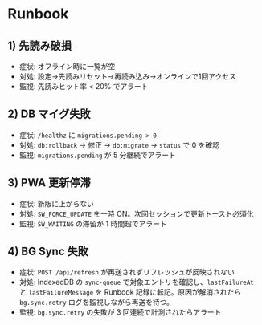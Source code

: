 # Runbook

## 1) 先読み破損
- 症状: オフライン時に一覧が空
- 対処: 設定→先読みリセット→再読み込み→オンラインで1回アクセス
- 監視: 先読みヒット率 < 20% でアラート

## 2) DB マイグ失敗
- 症状: `/healthz` に `migrations.pending > 0`
- 対処: `db:rollback` → 修正 → `db:migrate` → `status` で 0 を確認
- 監視: `migrations.pending` が 5 分継続でアラート

## 3) PWA 更新停滞
- 症状: 新版に上がらない
- 対処: `SW_FORCE_UPDATE` を一時 ON。次回セッションで更新トースト必須化
- 監視: `SW_WAITING` の滞留が 1 時間超でアラート

## 4) BG Sync 失敗
- 症状: `POST /api/refresh` が再送されずリフレッシュが反映されない
- 対処: IndexedDB の `sync-queue` で対象エントリを確認し、`lastFailureAt` と `lastFailureMessage` を Runbook 記録に転記。原因が解消されたら `bg.sync.retry` ログを監視しながら再送を待つ。
- 監視: `bg.sync.retry` の失敗が 3 回連続で計測されたらアラート
